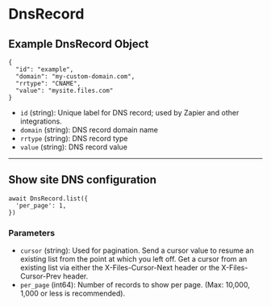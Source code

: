# DnsRecord

## Example DnsRecord Object

```
{
  "id": "example",
  "domain": "my-custom-domain.com",
  "rrtype": "CNAME",
  "value": "mysite.files.com"
}
```

* `id` (string): Unique label for DNS record; used by Zapier and other integrations.
* `domain` (string): DNS record domain name
* `rrtype` (string): DNS record type
* `value` (string): DNS record value

---

## Show site DNS configuration

```
await DnsRecord.list({
  'per_page': 1,
})
```


### Parameters

* `cursor` (string): Used for pagination.  Send a cursor value to resume an existing list from the point at which you left off.  Get a cursor from an existing list via either the X-Files-Cursor-Next header or the X-Files-Cursor-Prev header.
* `per_page` (int64): Number of records to show per page.  (Max: 10,000, 1,000 or less is recommended).

